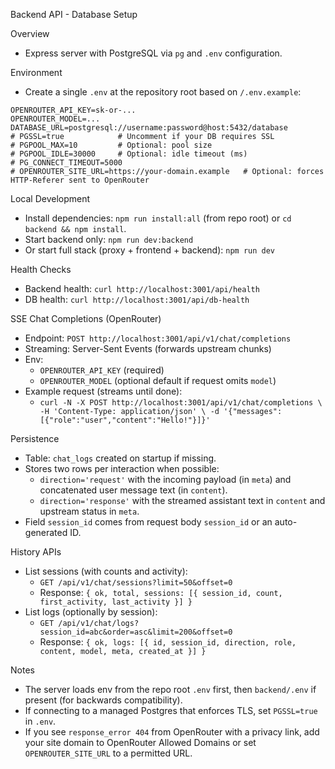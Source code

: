 Backend API - Database Setup

Overview
- Express server with PostgreSQL via `pg` and `.env` configuration.

Environment
- Create a single `.env` at the repository root based on `/.env.example`:

```
OPENROUTER_API_KEY=sk-or-...
OPENROUTER_MODEL=...
DATABASE_URL=postgresql://username:password@host:5432/database
# PGSSL=true            # Uncomment if your DB requires SSL
# PGPOOL_MAX=10         # Optional: pool size
# PGPOOL_IDLE=30000     # Optional: idle timeout (ms)
# PG_CONNECT_TIMEOUT=5000
# OPENROUTER_SITE_URL=https://your-domain.example   # Optional: forces HTTP-Referer sent to OpenRouter
```

Local Development
- Install dependencies: `npm run install:all` (from repo root) or `cd backend && npm install`.
- Start backend only: `npm run dev:backend`
- Or start full stack (proxy + frontend + backend): `npm run dev`

Health Checks
- Backend health: `curl http://localhost:3001/api/health`
- DB health: `curl http://localhost:3001/api/db-health`

SSE Chat Completions (OpenRouter)
- Endpoint: `POST http://localhost:3001/api/v1/chat/completions`
- Streaming: Server-Sent Events (forwards upstream chunks)
- Env:
  - `OPENROUTER_API_KEY` (required)
  - `OPENROUTER_MODEL` (optional default if request omits `model`)
- Example request (streams until done):
  - `curl -N -X POST http://localhost:3001/api/v1/chat/completions \
     -H 'Content-Type: application/json' \
     -d '{"messages":[{"role":"user","content":"Hello!"}]}'`

Persistence
- Table: `chat_logs` created on startup if missing.
- Stores two rows per interaction when possible:
  - `direction='request'` with the incoming payload (in `meta`) and concatenated user message text (in `content`).
  - `direction='response'` with the streamed assistant text in `content` and upstream status in `meta`.
- Field `session_id` comes from request body `session_id` or an auto-generated ID.

History APIs
- List sessions (with counts and activity):
  - `GET /api/v1/chat/sessions?limit=50&offset=0`
  - Response: `{ ok, total, sessions: [{ session_id, count, first_activity, last_activity }] }`
- List logs (optionally by session):
  - `GET /api/v1/chat/logs?session_id=abc&order=asc&limit=200&offset=0`
  - Response: `{ ok, logs: [{ id, session_id, direction, role, content, model, meta, created_at }] }`


Notes
- The server loads env from the repo root `.env` first, then `backend/.env` if present (for backwards compatibility).
- If connecting to a managed Postgres that enforces TLS, set `PGSSL=true` in `.env`.
 - If you see `response_error 404` from OpenRouter with a privacy link, add your site domain to OpenRouter Allowed Domains or set `OPENROUTER_SITE_URL` to a permitted URL.
